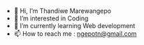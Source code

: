 - 👋 Hi, I’m Thandiwe Marewangepo
- 👀 I’m interested in Coding
- 🌱 I’m currently learning Web development
- 📫 How to reach me : ngepotn@gmail.com

<!---
NyashaNgepo/NyashaNgepo is a ✨ special ✨ repository because its `README.md` (this file) appears on your GitHub profile.
You can click the Preview link to take a look at your changes.
--->

